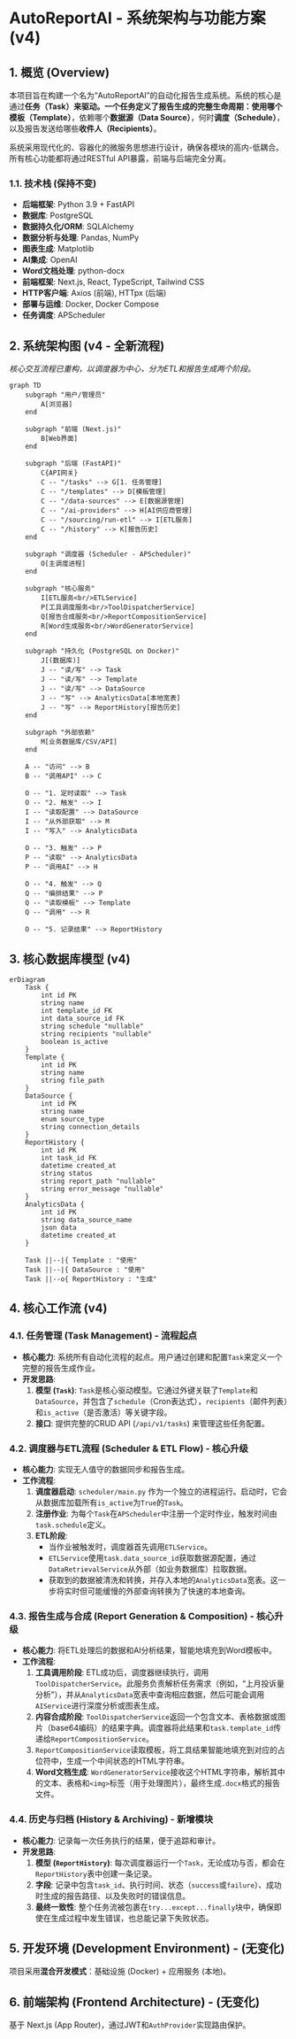 # AutoReportAI - 系统架构与功能方案 (v4)

## 1. 概览 (Overview)

本项目旨在构建一个名为“AutoReportAI”的自动化报告生成系统。系统的核心是通过**任务（Task）**来驱动。一个任务定义了报告生成的完整生命周期：使用哪个**模板（Template）**，依赖哪个**数据源（Data Source）**，何时**调度（Schedule）**，以及报告发送给哪些**收件人（Recipients）**。

系统采用现代化的、容器化的微服务思想进行设计，确保各模块的高内-低耦合。所有核心功能都将通过RESTful API暴露，前端与后端完全分离。

### 1.1. 技术栈 (保持不变)

*   **后端框架**: Python 3.9 + FastAPI
*   **数据库**: PostgreSQL
*   **数据持久化/ORM**: SQLAlchemy
*   **数据分析与处理**: Pandas, NumPy
*   **图表生成**: Matplotlib
*   **AI集成**: OpenAI
*   **Word文档处理**: python-docx
*   **前端框架**: Next.js, React, TypeScript, Tailwind CSS
*   **HTTP客户端**: Axios (前端), HTTpx (后端)
*   **部署与运维**: Docker, Docker Compose
*   **任务调度**: APScheduler

## 2. 系统架构图 (v4 - 全新流程)

*核心交互流程已重构，以调度器为中心，分为ETL和报告生成两个阶段。*

```mermaid
graph TD
    subgraph "用户/管理员"
        A[浏览器]
    end

    subgraph "前端 (Next.js)"
        B[Web界面]
    end

    subgraph "后端 (FastAPI)"
        C{API网关}
        C -- "/tasks" --> G[1. 任务管理]
        C -- "/templates" --> D[模板管理]
        C -- "/data-sources" --> E[数据源管理]
        C -- "/ai-providers" --> H[AI供应商管理]
        C -- "/sourcing/run-etl" --> I[ETL服务]
        C -- "/history" --> K[报告历史]
    end
    
    subgraph "调度器 (Scheduler - APScheduler)"
        O[主调度进程]
    end

    subgraph "核心服务"
        I[ETL服务<br/>ETLService]
        P[工具调度服务<br/>ToolDispatcherService]
        Q[报告合成服务<br/>ReportCompositionService]
        R[Word生成服务<br/>WordGeneratorService]
    end

    subgraph "持久化 (PostgreSQL on Docker)"
        J[(数据库)]
        J -- "读/写" --> Task
        J -- "读/写" --> Template
        J -- "读/写" --> DataSource
        J -- "写" --> AnalyticsData[本地宽表]
        J -- "写" --> ReportHistory[报告历史]
    end

    subgraph "外部依赖"
        M[业务数据库/CSV/API]
    end

    A -- "访问" --> B
    B -- "调用API" --> C
    
    O -- "1. 定时读取" --> Task
    O -- "2. 触发" --> I
    I -- "读取配置" --> DataSource
    I -- "从外部获取" --> M
    I -- "写入" --> AnalyticsData
    
    O -- "3. 触发" --> P
    P -- "读取" --> AnalyticsData
    P -- "调用AI" --> H
    
    O -- "4. 触发" --> Q
    Q -- "编排结果" --> P
    Q -- "读取模板" --> Template
    Q -- "调用" --> R
    
    O -- "5. 记录结果" --> ReportHistory
```

## 3. 核心数据库模型 (v4)

```mermaid
erDiagram
    Task {
        int id PK
        string name
        int template_id FK
        int data_source_id FK
        string schedule "nullable"
        string recipients "nullable"
        boolean is_active
    }
    Template {
        int id PK
        string name
        string file_path
    }
    DataSource {
        int id PK
        string name
        enum source_type
        string connection_details
    }
    ReportHistory {
        int id PK
        int task_id FK
        datetime created_at
        string status
        string report_path "nullable"
        string error_message "nullable"
    }
    AnalyticsData {
        int id PK
        string data_source_name
        json data
        datetime created_at
    }

    Task ||--|{ Template : "使用"
    Task ||--|{ DataSource : "使用"
    Task ||--o{ ReportHistory : "生成"
```

## 4. 核心工作流 (v4)

### 4.1. 任务管理 (Task Management) - **流程起点**
*   **核心能力**: 系统所有自动化流程的起点。用户通过创建和配置`Task`来定义一个完整的报告生成作业。
*   **开发思路**:
    1.  **模型 (`Task`)**: `Task`是核心驱动模型。它通过外键关联了`Template`和`DataSource`，并包含了`schedule`（Cron表达式），`recipients`（邮件列表）和`is_active`（是否激活）等关键字段。
    2.  **接口**: 提供完整的CRUD API (`/api/v1/tasks`) 来管理这些任务配置。

### 4.2. 调度器与ETL流程 (Scheduler & ETL Flow) - **核心升级**
*   **核心能力**: 实现无人值守的数据同步和报告生成。
*   **工作流程**:
    1.  **调度器启动**: `scheduler/main.py` 作为一个独立的进程运行。启动时，它会从数据库加载所有`is_active`为`True`的`Task`。
    2.  **注册作业**: 为每个`Task`在`APScheduler`中注册一个定时作业，触发时间由`task.schedule`定义。
    3.  **ETL阶段**:
        *   当作业被触发时，调度器首先调用`ETLService`。
        *   `ETLService`使用`task.data_source_id`获取数据源配置，通过`DataRetrievalService`从外部（如业务数据库）拉取数据。
        *   获取到的数据被清洗和转换，并存入本地的`AnalyticsData`宽表。这一步将实时但可能缓慢的外部查询转换为了快速的本地查询。

### 4.3. 报告生成与合成 (Report Generation & Composition) - **核心升级**
*   **核心能力**: 将ETL处理后的数据和AI分析结果，智能地填充到Word模板中。
*   **工作流程**:
    1.  **工具调用阶段**: ETL成功后，调度器继续执行，调用`ToolDispatcherService`。此服务负责解析任务需求（例如，“上月投诉量分析”），并从`AnalyticsData`宽表中查询相应数据，然后可能会调用`AIService`进行深度分析或图表生成。
    2.  **内容合成阶段**: `ToolDispatcherService`返回一个包含文本、表格数据或图片（base64编码）的结果字典。调度器将此结果和`task.template_id`传递给`ReportCompositionService`。
    3.  `ReportCompositionService`读取模板，将工具结果智能地填充到对应的占位符中，生成一个中间状态的HTML字符串。
    4.  **Word文档生成**: `WordGeneratorService`接收这个HTML字符串，解析其中的文本、表格和`<img>`标签（用于处理图片），最终生成`.docx`格式的报告文件。

### 4.4. 历史与归档 (History & Archiving) - **新增模块**
*   **核心能力**: 记录每一次任务执行的结果，便于追踪和审计。
*   **开发思路**:
    1.  **模型 (`ReportHistory`)**: 每次调度器运行一个`Task`，无论成功与否，都会在`ReportHistory`表中创建一条记录。
    2.  **字段**: 记录中包含`task_id`、执行时间、状态（`success`或`failure`）、成功时生成的报告路径、以及失败时的错误信息。
    3.  **最终一致性**: 整个任务流被包裹在`try...except...finally`块中，确保即使在生成过程中发生错误，也总能记录下失败状态。

## 5. 开发环境 (Development Environment) - (无变化)
项目采用**混合开发模式**：基础设施 (Docker) + 应用服务 (本地)。

## 6. 前端架构 (Frontend Architecture) - (无变化)
基于 Next.js (App Router)，通过JWT和`AuthProvider`实现路由保护。 